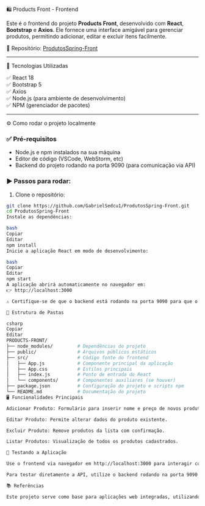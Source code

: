 🛍️ Products Front - Frontend

Este é o frontend do projeto **Products Front**, desenvolvido com **React**, **Bootstrap** e **Axios**. Ele fornece uma interface amigável para gerenciar produtos, permitindo adicionar, editar e excluir itens facilmente.

🔗 Repositório: [ProdutosSpring-Front](https://github.com/GabrielSedcu1/ProdutosSpring-Front.git)

---

🚀 Tecnologias Utilizadas

✅ React 18  
✅ Bootstrap 5  
✅ Axios  
✅ Node.js (para ambiente de desenvolvimento)  
✅ NPM (gerenciador de pacotes)  

---

⚙️ Como rodar o projeto localmente

### ✅ Pré-requisitos

- Node.js e npm instalados na sua máquina  
- Editor de código (VSCode, WebStorm, etc)  
- Backend do projeto rodando na porta 9090 (para comunicação via API)  

### ▶️ Passos para rodar:

1. Clone o repositório:
```bash
git clone https://github.com/GabrielSedcu1/ProdutosSpring-Front.git
cd ProdutosSpring-Front
Instale as dependências:

bash
Copiar
Editar
npm install
Inicie a aplicação React em modo de desenvolvimento:

bash
Copiar
Editar
npm start
A aplicação abrirá automaticamente no navegador em:
👉 http://localhost:3000

⚠️ Certifique-se de que o backend está rodando na porta 9090 para que o frontend funcione corretamente.

📁 Estrutura de Pastas

csharp
Copiar
Editar
PRODUCTS-FRONT/
├── node_modules/         # Dependências do projeto
├── public/               # Arquivos públicos estáticos
├── src/                  # Código fonte do frontend
│   ├── App.js            # Componente principal da aplicação
│   ├── App.css           # Estilos principais
│   ├── index.js          # Ponto de entrada do React
│   └── components/       # Componentes auxiliares (se houver)
├── package.json          # Configuração do projeto e scripts npm
└── README.md             # Documentação do projeto
🖥️ Funcionalidades Principais

Adicionar Produto: Formulário para inserir nome e preço de novos produtos.

Editar Produto: Permite alterar dados do produto existente.

Excluir Produto: Remove produtos da lista com confirmação.

Listar Produtos: Visualização de todos os produtos cadastrados.

🧪 Testando a Aplicação

Use o frontend via navegador em http://localhost:3000 para interagir com os produtos.

Para testar diretamente a API, utilize o backend rodando na porta 9090 e faça requisições REST via Postman ou Insomnia.

📚 Referências

Este projeto serve como base para aplicações web integradas, utilizando React no frontend e Spring Boot no backend, visando uma arquitetura moderna e eficiente.

